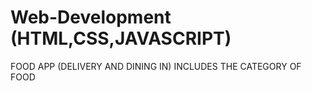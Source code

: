 # Web-Development (HTML,CSS,JAVASCRIPT)

FOOD APP (DELIVERY AND DINING IN)
INCLUDES THE CATEGORY OF FOOD
